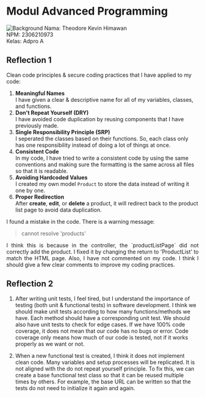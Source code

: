 # Modul Advanced Programming
![Background](https://www.xyzonemedia.com/wp-content/uploads/2024/10/Screenshot_2024-06-20_115902.png)
Nama: Theodore Kevin Himawan<br />
NPM: 2306210973<br />
Kelas: Adpro A

## Reflection 1
Clean code principles & secure coding practices that I have applied to my code:
1. **Meaningful Names**
<br />I have given a clear & descriptive name for all of my variables, classes, and functions.
2. **Don't Repeat Yourself (DRY)**
<br />I have avoided code duplication by reusing components that I have previously made.
3. **Single Responsibility Principle (SRP)**
<br />I seperated the classes based on their functions. So, each class only has one responsibility instead of doing a lot of things at once.
4. **Consistent Code**
<br />In my code, I have tried to write a consistent code by using the same conventions and making sure the formatting is the same across all files so that it is readable.
5. **Avoiding Hardcoded Values**
<br />I created my own model `Product` to store the data instead of writing it one by one.
6. **Proper Redirection**
<br />After <b>create</b>, <b>edit</b>, or <b>delete</b> a product, it will redirect back to the product list page to avoid data duplication.

I found a mistake in the code. There is a warning message:
> cannot resolve 'products'

<p align="justify">I think this is because in the controller, the `productListPage` did not correctly add the product. I fixed it by changing the return to 'ProductList' to match the HTML page. Also, I have not commented on my code. I think I should give a few clear comments to improve my coding practices.</p>

## Reflection 2 

1. After writing unit tests, I feel tired, but I understand the importance of testing (both unit & functional tests) in software development. I think we should make unit tests according to how many functions/methods we have. Each method should have a corresponding unit test. We should also have unit tests to check for edge cases. If we have 100% code coverage, it does not mean that our code has no bugs or error. Code coverage only means how much of our code is tested, not if it works properly as we want or not.


2. When a new functional test is created, I think it does not implement clean code. Many variables and setup processes will be replicated. It is not aligned with the do not repeat yourself principle. To fix this, we can create a base functional test class so that it can be reused multiple times by others. For example, the base URL can be written so that the tests do not need to initialize it again and again.

